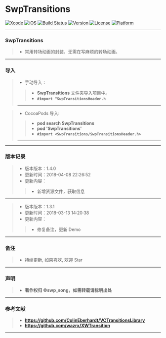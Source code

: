 # SwpTransitions

[![Xcode](https://img.shields.io/badge/Xcode-9.3-25B1F6.svg)](https://developer.apple.com/xcode)
[![iOS](https://img.shields.io/badge/iOS-8.0+-1C75AF.svg)](https://developer.apple.com/xcode)
[![Build Status](https://travis-ci.org/swp-song/SwpTransitions.svg?branch=master)](https://travis-ci.org/swp-song/SwpTransitions)
[![Version](https://img.shields.io/cocoapods/v/SwpTransitions.svg?style=flat)](http://cocoapods.org/pods/SwpTransitions) 
[![License](https://img.shields.io/cocoapods/l/SwpTransitions.svg?style=flat)](http://cocoapods.org/pods/SwpTransitions) 
[![Platform](https://img.shields.io/cocoapods/p/SwpTransitions.svg?style=flat)](http://cocoapods.org/pods/SwpTransitions)

-------

### SwpTransitions

> * 常用转场动画的封装，无需在写麻烦的转场动画。

-------


### 导入

> * 手动导入：
> 
>> * **SwpTransitions** 文件夹导入项目中。
>> * **`#import "SwpTransitionsHeader.h`**
>> 
> -------

> * CocoaPods 导入:
> 
>> * **pod search SwpTransitions**
>> * **pod 'SwpTransitions'**
>> * **`#import <SwpTransitions/SwpTransitionsHeader.h>`**
>> 
> -------

-------

### 版本记录

> * 版本版本：1.4.0
> * 更新时间：2018-04-08 22:26:52
> * 更新内容：
> 
>> * 新增资源文件，获取信息

-------

> * 版本版本：1.3.1
> * 更新时间：2018-03-13 14:20:38
> * 更新内容：
> 
>> * 修复备注，更新 Demo

-------

### 备注

> * 持续更新, 如果喜欢, 欢迎 Star

-------

### 声明

 > * **著作权归 ©swp_song，如需转载请标明出处**

-------

### 参考文献

> * **https://github.com/ColinEberhardt/VCTransitionsLibrary**
> * **https://github.com/wazrx/XWTransition**
> 
-------


